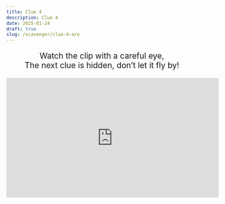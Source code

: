 ```yaml
---
title: Clue 4
description: Clue 4
date: 2025-01-24
draft: true
slug: /scavenger/clue-4-are
---
```


<div style="text-align: center; font-size: 1.5em;">

Watch the clip with a careful eye, <br>
The next clue is hidden, don’t let it fly by! <br>

<iframe width="560" height="315" src="https://youtube.com/embed/mPZFgv6jMOk" 
frameborder="0" allow="accelerometer; autoplay; clipboard-write; encrypted-media; gyroscope; picture-in-picture" 
allowfullscreen></iframe>

</div>
